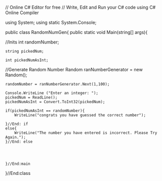 // Online C# Editor for free
// Write, Edit and Run your C# code using C# Online Compiler

using System;
using static System.Console;

public class RandomNumGen{
    public static void Main(string[] args){
        
   //Inits
    int randomNumber;
    
    string pickedNum;
    
    int pickedNumAsInt;
   
   //Generate Random Number
    Random ranNumberGenerator = new Random();

    randomNumber = ranNumberGenerator.Next(1,100);
        
    Console.WriteLine ("Enter an integer: ");
    pickedNum = ReadLine();
    pickedNumAsInt = Convert.ToInt32(pickedNum);
    
    if(pickedNumAsInt == randomNumber){
        WriteLine("congrats you have guessed the correct number");
        
    }//End: if
    else{
        WriteLine("The number you have entered is incorrect. Please Try Again.");
    }//End: else
   
        
   
   
    }//End:main
}//End:class
